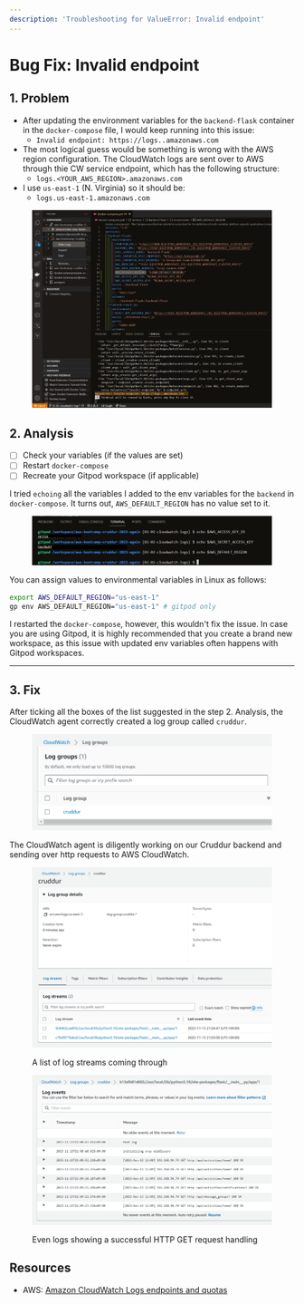 ```yaml
---
description: 'Troubleshooting for ValueError: Invalid endpoint'
---
```


# Bug Fix: Invalid endpoint

## 1. Problem

* After updating the environment variables for the `backend-flask` container in the `docker-compose` file, I would keep running into this issue:&#x20;
  * `Invalid endpoint: https://logs..amazonaws.com`
* The most logical guess would be something is wrong with the AWS region configuration. The CloudWatch logs are sent over to AWS through thie CW service endpoint, which has the following structure:&#x20;
  * `logs.<YOUR_AWS_REGION>.amazonaws.com`
* I use `us-east-1` (N. Virginia) so it should be:&#x20;
  * `logs.us-east-1.amazonaws.com`

<div data-full-width="true">

<figure><img src="../../.gitbook/assets/image.png" alt=""><figcaption></figcaption></figure>

</div>

## 2. Analysis

* [ ] Check your variables (if the values are set)
* [ ] Restart `docker-compose`
* [ ] Recreate your Gitpod workspace (if applicable)

I tried `echoing` all the variables I added to the env variables for the `backend` in `docker-compose`. It turns out, `AWS_DEFAULT_REGION` has no value set to it.

<figure><img src="../../.gitbook/assets/image (1).png" alt=""><figcaption></figcaption></figure>

You can assign values to environmental variables in Linux as follows:

```bash
export AWS_DEFAULT_REGION="us-east-1"
gp env AWS_DEFAULT_REGION="us-east-1" # gitpod only
```

I restarted the `docker-compose`, however, this wouldn't fix the issue. In case you are using Gitpod, it is highly recommended that you create a brand new workspace, as this issue with updated env variables often happens with Gitpod workspaces. &#x20;

***

## 3. Fix

After ticking all the boxes of the list suggested in the step 2. Analysis, the CloudWatch agent  correctly created a log group called `cruddur`.&#x20;

<figure><img src="../../.gitbook/assets/image (6).png" alt=""><figcaption></figcaption></figure>

The CloudWatch agent is diligently working on our Cruddur backend and sending over http requests to AWS CloudWatch.

<figure><img src="../../.gitbook/assets/image (4).png" alt=""><figcaption><p>A list of log streams coming through</p></figcaption></figure>

<figure><img src="../../.gitbook/assets/image (7).png" alt=""><figcaption><p>Even logs showing a successful HTTP GET request handling</p></figcaption></figure>

## Resources

* AWS: [Amazon CloudWatch Logs endpoints and quotas](https://docs.aws.amazon.com/general/latest/gr/cwl\_region.html)
